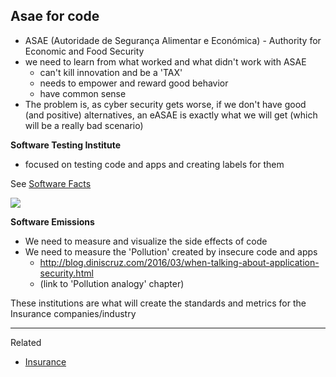 ## Asae for code

  * ASAE (Autoridade de Segurança Alimentar e Económica) - Authority for Economic and Food Security
  * we need to learn from what worked and what didn't work with ASAE
    * can't kill innovation and be a 'TAX'
    * needs to empower and reward good behavior
    * have common sense
  * The problem is, as cyber security gets worse, if we don't have good (and positive) alternatives, an eASAE is exactly what we will get (which will be a really bad scenario)

**Software Testing Institute**

  * focused on testing code and apps and creating labels for them

  See [Software Facts](http://www.slideshare.net/DinisCruz/2010-11-owaspsoftwarelabels)

  ![](https://www.owasp.org/images/thumb/c/ca/Softwarefacts.jpg/300px-Softwarefacts.jpg)

**Software Emissions**

  * We need to measure and visualize the side effects of code
  * We need to measure the 'Pollution' created by insecure code and apps
    * http://blog.diniscruz.com/2016/03/when-talking-about-application-security.html
    * (link to 'Pollution analogy' chapter)

These institutions are what will create the standards and metrics for the Insurance companies/industry

----

Related

  * [Insurance](Insurance.md)
